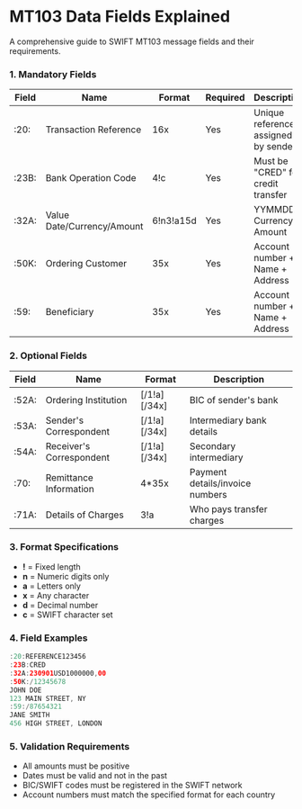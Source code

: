 # MT103 Data Fields Explained

A comprehensive guide to SWIFT MT103 message fields and their requirements.

### 1. Mandatory Fields

| Field | Name | Format | Required | Description |
|-------|------|--------|----------|-------------|
| :20:  | Transaction Reference | 16x | Yes | Unique reference assigned by sender |
| :23B: | Bank Operation Code | 4!c | Yes | Must be "CRED" for credit transfer |
| :32A: | Value Date/Currency/Amount | 6!n3!a15d | Yes | YYMMDD + Currency + Amount |
| :50K: | Ordering Customer | 35x | Yes | Account number + Name + Address |
| :59:  | Beneficiary | 35x | Yes | Account number + Name + Address |

### 2. Optional Fields

| Field | Name | Format | Description |
|-------|------|--------|-------------|
| :52A: | Ordering Institution | [/1!a][/34x] | BIC of sender's bank |
| :53A: | Sender's Correspondent | [/1!a][/34x] | Intermediary bank details |
| :54A: | Receiver's Correspondent | [/1!a][/34x] | Secondary intermediary |
| :70:  | Remittance Information | 4*35x | Payment details/invoice numbers |
| :71A: | Details of Charges | 3!a | Who pays transfer charges |

### 3. Format Specifications

- **!** = Fixed length
- **n** = Numeric digits only
- **a** = Letters only
- **x** = Any character
- **d** = Decimal number
- **c** = SWIFT character set

### 4. Field Examples

```swift
:20:REFERENCE123456
:23B:CRED
:32A:230901USD1000000,00
:50K:/12345678
JOHN DOE
123 MAIN STREET, NY
:59:/87654321
JANE SMITH
456 HIGH STREET, LONDON
```

### 5. Validation Requirements

- All amounts must be positive
- Dates must be valid and not in the past
- BIC/SWIFT codes must be registered in the SWIFT network
- Account numbers must match the specified format for each country
